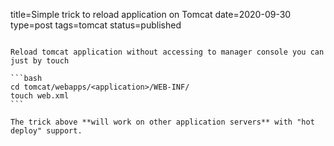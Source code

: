 title=Simple trick to reload application on Tomcat
date=2020-09-30
type=post
tags=tomcat
status=published
~~~~~~

Reload tomcat application without accessing to manager console you can just by touch

```bash
cd tomcat/webapps/<application>/WEB-INF/
touch web.xml
```

The trick above **will work on other application servers** with "hot deploy" support.
